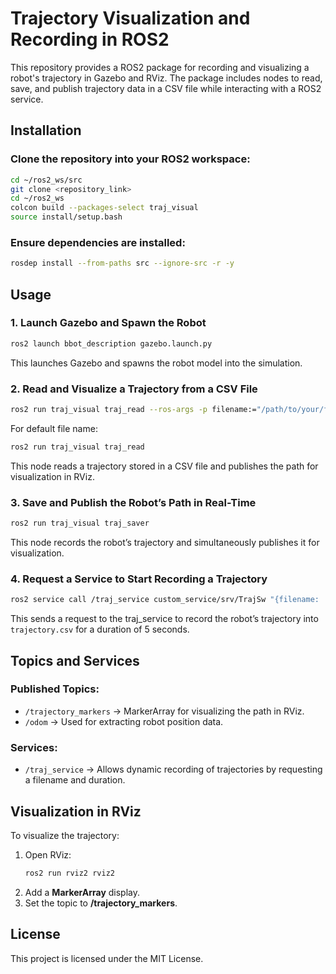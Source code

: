 # Trajectory Visualization and Recording in ROS2

This repository provides a ROS2 package for recording and visualizing a robot's trajectory in Gazebo and RViz. The package includes nodes to read, save, and publish trajectory data in a CSV file while interacting with a ROS2 service.

## Installation

### Clone the repository into your ROS2 workspace:
```bash
cd ~/ros2_ws/src
git clone <repository_link>
cd ~/ros2_ws
colcon build --packages-select traj_visual
source install/setup.bash
```

### Ensure dependencies are installed:
```bash
rosdep install --from-paths src --ignore-src -r -y
```

## Usage

### 1. Launch Gazebo and Spawn the Robot
```bash
ros2 launch bbot_description gazebo.launch.py
```
This launches Gazebo and spawns the robot model into the simulation.

### 2. Read and Visualize a Trajectory from a CSV File
```bash
ros2 run traj_visual traj_read --ros-args -p filename:="/path/to/your/file.csv"
```
For default file name:
```bash
ros2 run traj_visual traj_read
```
This node reads a trajectory stored in a CSV file and publishes the path for visualization in RViz.

### 3. Save and Publish the Robot’s Path in Real-Time
```bash
ros2 run traj_visual traj_saver
```
This node records the robot’s trajectory and simultaneously publishes it for visualization.

### 4. Request a Service to Start Recording a Trajectory
```bash
ros2 service call /traj_service custom_service/srv/TrajSw "{filename: 'trajectory.csv', duration: 5.0}"
```
This sends a request to the traj_service to record the robot’s trajectory into `trajectory.csv` for a duration of 5 seconds.

## Topics and Services

### Published Topics:
- `/trajectory_markers` → MarkerArray for visualizing the path in RViz.
- `/odom` → Used for extracting robot position data.

### Services:
- `/traj_service` → Allows dynamic recording of trajectories by requesting a filename and duration.

## Visualization in RViz

To visualize the trajectory:

1. Open RViz:
   ```bash
   ros2 run rviz2 rviz2
   ```
2. Add a **MarkerArray** display.
3. Set the topic to **/trajectory_markers**.

## License
This project is licensed under the MIT License.

